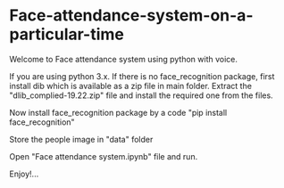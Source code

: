 # Face-attendance-system-on-a-particular-time

Welcome to Face attendance system using python with voice.

If you are using python 3.x. If there is no face_recognition package, first install dib which is available as a zip file in main folder.  Extract the "dlib_complied-19.22.zip" file and install the required one from the files. 

Now install face_recognition package by a code "pip install face_recognition"

Store the people image in "data" folder

Open "Face attendance system.ipynb" file and run.

Enjoy!...
